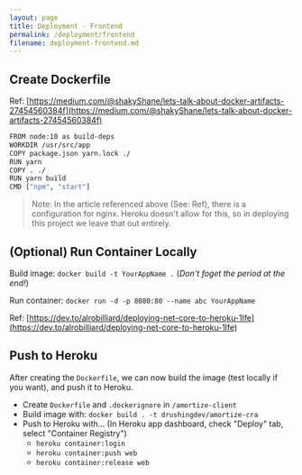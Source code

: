 ```yaml
---
layout: page
title: Deployment - Frontend
permalink: /deployment/frontend
filename: deployment-frontend.md
---
```


## Create Dockerfile

Ref: [https://medium.com/@shakyShane/lets-talk-about-docker-artifacts-27454560384f](https://medium.com/@shakyShane/lets-talk-about-docker-artifacts-27454560384f)

```bash
FROM node:10 as build-deps
WORKDIR /usr/src/app
COPY package.json yarn.lock ./
RUN yarn
COPY . ./
RUN yarn build
CMD ["npm", "start"]
```

> Note: In the article referenced above (See: Ref), there is a configuration
> for nginx. Heroku doesn't allow for this, so in deploying this project we
> leave that out entirely.



## (Optional) Run Container Locally

Build image: `docker build -t YourAppName .` (_Don't foget the period at the end!_)

Run container: `docker run -d -p 8080:80 --name abc YourAppName`

Ref: [https://dev.to/alrobilliard/deploying-net-core-to-heroku-1lfe](https://dev.to/alrobilliard/deploying-net-core-to-heroku-1lfe)



## Push to Heroku

After creating the `Dockerfile`, we can now build the image (test locally if you want), and push it to Heroku.

- Create `Dockerfile` and `.dockerignore` in `/amortize-client`
- Build image with: `docker build . -t drushingdev/amortize-cra`
- Push to Heroku with... (In Heroku app dashboard, check "Deploy" tab, select "Container Registry")
  - `heroku container:login`
  - `heroku container:push web`
  - `heroku container:release web`